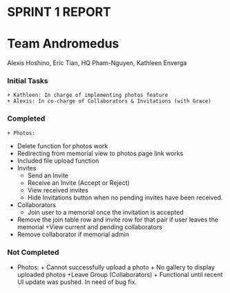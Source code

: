 # SPRINT 1 REPORT

# Team Andromedus

Alexis Hoshino, Eric Tian, HQ Pham-Nguyen, Kathleen Enverga


### Initial Tasks
	+ Kathleen: In charge of implementing photos feature
	+ Alexis: In co-charge of Collaborators & Invitations (with Grace)
### Completed
	+ Photos:
+ Delete function for photos work
+ Redirecting from memorial view to photos page link works 
+ Included file upload function
+ Invites
	+ Send an Invite
	+ Receive an Invite (Accept or Reject)
	+ View received invites
	+ Hide Invitations button when no pending invites have been received.
+ Collaborators
	+ Join user to a memorial once the invitation is accepted
+ Remove the join table row and invite row for that pair if user leaves the memorial
+View current and pending collaborators
+ Remove collaborator if memorial admin

### Not Completed
+ Photos:
		+ Cannot successfully upload a photo
		+ No gallery to display uploaded photos
	+Leave Group (Collaborators)
		+ Functional until recent UI update was pushed. In need of bug fix.
